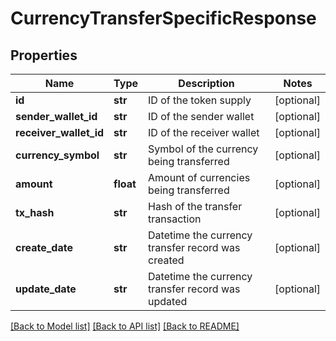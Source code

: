 # CurrencyTransferSpecificResponse

## Properties
Name | Type | Description | Notes
------------ | ------------- | ------------- | -------------
**id** | **str** | ID of the token supply | [optional] 
**sender_wallet_id** | **str** | ID of the sender wallet | [optional] 
**receiver_wallet_id** | **str** | ID of the receiver wallet | [optional] 
**currency_symbol** | **str** | Symbol of the currency being transferred | [optional] 
**amount** | **float** | Amount of currencies being transferred | [optional] 
**tx_hash** | **str** | Hash of the transfer transaction | [optional] 
**create_date** | **str** | Datetime the currency transfer record was created | [optional] 
**update_date** | **str** | Datetime the currency transfer record was updated | [optional] 

[[Back to Model list]](../README.md#documentation-for-models) [[Back to API list]](../README.md#documentation-for-api-endpoints) [[Back to README]](../README.md)


